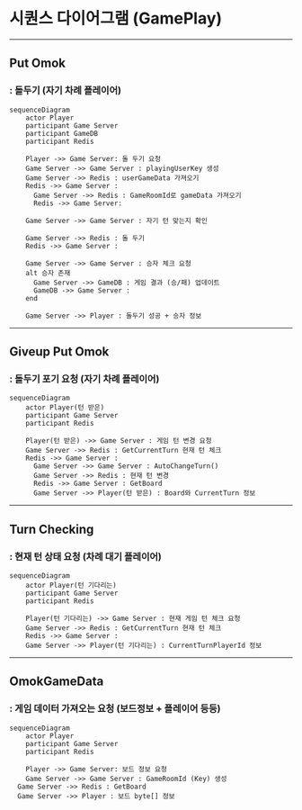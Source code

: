 # 시퀀스 다이어그램 (GamePlay)
------------------------------
## Put Omok
### : 돌두기 (자기 차례 플레이어)
```mermaid
sequenceDiagram
	actor Player
	participant Game Server
	participant GameDB
  	participant Redis

	Player ->> Game Server: 돌 두기 요청
	Game Server ->> Game Server : playingUserKey 생성
 	Game Server ->> Redis : userGameData 가져오기
	Redis ->> Game Server :  
	  Game Server ->> Redis : GameRoomId로 gameData 가져오기
	  Redis ->> Game Server: 

	Game Server ->> Game Server : 자기 턴 맞는지 확인

	Game Server ->> Redis : 돌 두기
	Redis ->> Game Server :  

	Game Server ->> Game Server : 승자 체크 요청
	alt 승자 존재
	  Game Server ->> GameDB : 게임 결과 (승/패) 업데이트
	  GameDB ->> Game Server :   
	end

  	Game Server ->> Player : 돌두기 성공 + 승자 정보

```

------------------------------

## Giveup Put Omok 
### : 돌두기 포기 요청 (자기 차례 플레이어)
```mermaid
sequenceDiagram
	actor Player(턴 받은)
	participant Game Server
  	participant Redis

	Player(턴 받은) ->> Game Server : 게임 턴 변경 요청
	Game Server ->> Redis : GetCurrentTurn 현재 턴 체크
  	Redis ->> Game Server : 
	  Game Server ->> Game Server : AutoChangeTurn()
	  Game Server ->> Redis : 현재 턴 변경
	  Redis ->> Game Server : GetBoard
	  Game Server ->> Player(턴 받은) : Board와 CurrentTurn 정보

```



------------------------------

## Turn Checking 
### : 현재 턴 상태 요청 (차례 대기 플레이어)

```mermaid
sequenceDiagram
	actor Player(턴 기다리는)
	participant Game Server
  	participant Redis

	Player(턴 기다리는) ->> Game Server : 현재 게임 턴 체크 요청
	Game Server ->> Redis : GetCurrentTurn 현재 턴 체크
  	Redis ->> Game Server : 
  	Game Server ->> Player(턴 기다리는) : CurrentTurnPlayerId 정보

```


------------------------------


## OmokGameData 
### : 게임 데이터 가져오는 요청 (보드정보 + 플레이어 등등)

```mermaid
sequenceDiagram
	actor Player
	participant Game Server
  	participant Redis

	Player ->> Game Server: 보드 정보 요청
	Game Server ->> Game Server : GameRoomId (Key) 생성
  Game Server ->> Redis : GetBoard
  Game Server ->> Player : 보드 byte[] 정보

```


